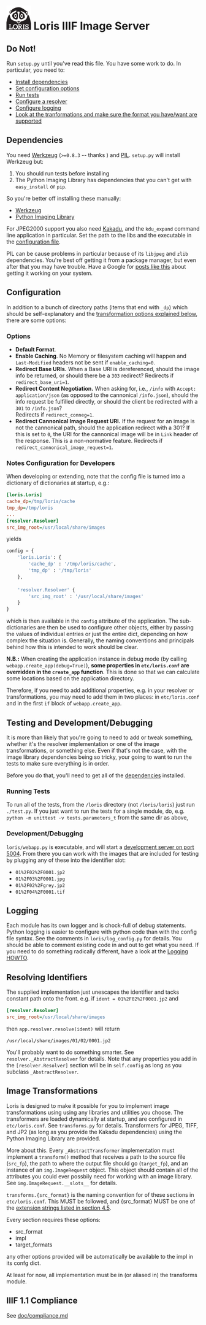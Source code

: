 # ![loris icon](www/icons/loris-icon-name.png?raw=true)  Loris IIIF Image Server

## Do Not!
Run `setup.py` until you've read this file. You have some work to do. In 
particular, you need to:

 * [Install dependencies](#dependencies)
 * [Set configuration options](#configuration)
 * [Run tests](#testing-and-developmentdebugging)
 * [Configure a resolver](#resolving-identifiers)
 * [Configure logging](#logging)
 * [Look at the tranformations and make sure the format you have/want are supported](#image-transformations)

## Dependencies
You need [Werkzeug](http://goo.gl/3IWJn) (`>=0.8.3` -- thanks ) and 
[PIL](http://goo.gl/E2Xv4). `setup.py` will install Werkzeug
but:

 1. You should run tests before installing
 2. The Python Imaging Library has dependencies that you can't get with 
 `easy_install` or `pip`.

So you're better off installing these manually:

 * [Werkzeug](http://goo.gl/sPiHo)
 * [Python Imaging Library](http://goo.gl/E2Xv4)

For JPEG2000 support you also need [Kakadu](http://goo.gl/owJN8), and the 
`kdu_expand` command line application in particular. Set the path to the libs
and the executable in the [configuration file](#configuration).

PIL can be cause problems in particular because of its `libjpeg` and `zlib` 
dependencies. You're best off getting it from a package manager, but even after
that you may have trouble. Have a Google for 
[posts like this](http://goo.gl/Jv9J0) about getting it working on your system. 

## Configuration

In addition to a bunch of directory paths (items that end with `_dp`) which 
should be self-explanatory and the 
[transformation options explained below](#image-transformations), there are 
some options:

### Options
 * __Default Format__. 
 * __Enable Caching__. No Memory or filesystem caching will happen and 
   `Last-Modified` headers not be sent if `enable_caching=0`. 
 * __Redirect Base URIs.__ When a Base URI is dereferenced, should the image info be 
   returned, or should there be a `303` redirect? 
   Redirects if `redirect_base_uri=1`.
 * __Redirect Content Negotiation.__ When asking for, i.e., `/info` with 
   `Accept: application/json` (as opposed to the cannonical `/info.json`), 
   should the info request be fulfilled directly, or should the client be 
   redirected with a `301` to `/info.json`?  
   Redirects if `redirect_conneg=1`.
 * __Redirect Cannonical Image Request URI.__ If the request for an image is not 
   the cannonical path, should the application redirect with a 301? If this is 
   set to `0`, the URI for the cannonical image will be in `Link` header of the
   response. This is a non-normative feature.
   Redirects if `redirect_cannonical_image_request=1`.

### Notes Configuration for Developers

When developing or extending, note that the config file is turned into a 
dictionary of dictionaries at startup, e.g.:

```ini
[loris.Loris]
cache_dp=/tmp/loris/cache
tmp_dp=/tmp/loris
...
[resolver.Resolver]
src_img_root=/usr/local/share/images
```

yields

```python
config = {
	'loris.Loris': {
		'cache_dp' : '/tmp/loris/cache',
		'tmp_dp' : '/tmp/loris'
	},

	'resolver.Resolver' {
		'src_img_root' : '/usr/local/share/images'
	}
}
```

which is then available in the `config` attribute of the application. The 
sub-dictionaries are then be used to configure other objects, either by passing
the values of individual entries or just the entire dict, depending on how 
complex the situation is. Generally, the naming conventions and principals 
behind how this is intended to work should be clear.

__N.B.:__ When creating the application instance in debug mode (by calling 
`webapp.create_app(debug=True)`), __some properties in `etc/loris.conf` are 
overridden in the `create_app` function__. This is done so that we can 
calculate some locations based on the application directory.

Therefore, if you need to add additional properties, e.g. in your resolver or
transformations, you may need to add them in two places: in `etc/loris.conf` and 
in the first `if` block of `webapp.create_app`.

## Testing and Development/Debugging
It is more than likely that you're going to need to add or tweak something, 
whether it's the resolver implementation or one of the image transformations, or 
something else. Even if that's not the case, with the image library dependencies
being so tricky, your going to want to run the tests to make sure everything is
in order.

Before you do that, you'll need to get all of the [dependencies](#dependencies) 
installed.

### Running Tests
To run all of the tests, from the `/loris` directory (not `/loris/loris`) just 
run `./test.py`. If you just want to run the tests for a single module, do, e.g.
`python -m unittest -v tests.parameters_t` from the same dir as above, 

### Development/Debugging
`loris/webapp.py` is executable, and will start a [development server on port
5004](http://localhost:5004). From there you can work with the images that are 
included for testing by plugging any of these into the identifier slot:

 * `01%2F02%2F0001.jp2`
 * `01%2F03%2F0001.jpg`
 * `01%2F02%2Fgrey.jp2`
 * `01%2F04%2F0001.tif`

## Logging
Each module has its own logger and is chock-full of debug statements. Python 
logging is easier to configure with python code than with the config file 
syntax. See the comments in `loris/log_config.py` for details. You should be 
able to comment existing code in and out to get what you need. If you need to do
something radically different, have a look at the [Logging HOWTO](http://docs.python.org/2/howto/logging.html).

## Resolving Identifiers
The supplied implementation just unescapes the identifier and tacks constant 
path onto the front. e.g. if `ident = 01%2F02%2F0001.jp2` and

```ini
[resolver.Resolver] 
src_img_root=/usr/local/share/images
```

then `app.resolver.resolve(ident)` will return 

```
/usr/local/share/images/01/02/0001.jp2
```

You'll probably want to do something smarter. See `resolver._AbstractResolver` 
for details. Note that any properties you add in the `[resolver.Resolver]` 
section will be in `self.config` as long as you subclass `_AbstractResolver`.

## Image Transformations
Loris is designed to make it possible for you to implement image 
transformations using using any libraries and utilities you choose. The 
transformers are loaded dynamically at startup, and are configured in 
`etc/loris.conf`. See `transforms.py` for details. Transformers for JPEG, TIFF, 
and JP2 (as long as you provide the Kakadu dependencies) using the Python 
Imaging Library are provided. 

More about this. Every `_AbstractTransformer` implementation must implement a 
`transform()` method that receives a path to the source file (`src_fp`), the 
path to where the output file should go (`target_fp`), and an instance of an 
`img.ImageRequest` object. This object should contain all of the attributes you 
could ever possbily need for working with an image library. See
`img.ImageRequest.__slots__` for details.

`transforms.{src_format}` is the naming convention for of these sections in 
`etc/loris.conf`. This MUST be followed, and {src_format} MUST be one of the 
[extension strings listed in section 4.5](http://www-sul.stanford.edu/iiif/image-api/1.1/#format).

Every section requires these options:

 * src_format
 * impl
 * target_formats

any other options provided will be automatically be available to the impl in 
its confg dict.

At least for now, all implementation must be in (or aliased in) the 
transforms module.

## IIIF 1.1 Compliance
See [doc/compliance.md](doc/compliance.md)
